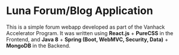 # Luna Forum/Blog Application

This is a simple forum webapp developed as part of the Vanhack Accelerator Program. It was written using **React.js** + **PureCSS** in the Frontend, and **Java 8** + **Spring (Boot, WebMVC, Security, Data)** + **MongoDB** in the Backend.

